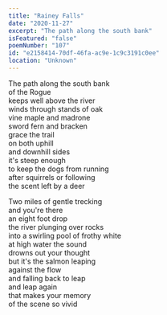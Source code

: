 ```yaml
---
title: "Rainey Falls"
date: "2020-11-27"
excerpt: "The path along the south bank"
isFeatured: "false"
poemNumber: "107"
id: "e2158414-70df-46fa-ac9e-1c9c3191c0ee"
location: "Unknown"
---
```


The path along the south bank  
of the Rogue  
keeps well above the river  
winds through stands of oak  
vine maple and madrone  
sword fern and bracken  
grace the trail  
on both uphill  
and downhill sides  
it's steep enough  
to keep the dogs from running  
after squirrels or following  
the scent left by a deer

Two miles of gentle trecking  
and you're there  
an eight foot drop  
the river plunging over rocks  
into a swirling pool of frothy white  
at high water the sound  
drowns out your thought  
but it's the salmon leaping  
against the flow  
and falling back to leap  
and leap again  
that makes your memory  
of the scene so vivid
